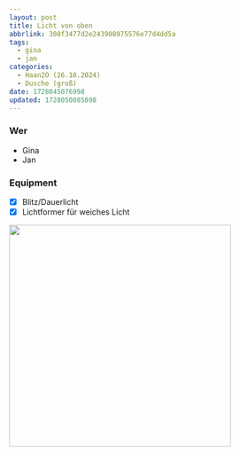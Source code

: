 ```yaml
---
layout: post
title: Licht von oben
abbrlink: 308f3477d2e243908975576e77d4dd5a
tags:
  - gina
  - jan
categories:
  - Haan2O (26.10.2024)
  - Dusche (groß)
date: 1728045076998
updated: 1728050885898
---
```


### Wer

- Gina
- Jan

### Equipment

- [x] Blitz/Dauerlicht
- [x] Lichtformer für weiches Licht

<img src=":/e43fa2c686a6429da9462ee5f87aa21a" width="400"/>
